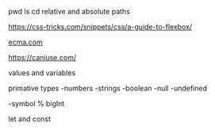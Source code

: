 pwd
ls
cd 
relative and absolute paths

https://css-tricks.com/snippets/css/a-guide-to-flexbox/

[ecma.com](https://www.ecma-international.org/)

https://caniuse.com/

values and variables

primative types
-numbers
-strings
-boolean
-null
-undefined

-symbol % bigInt

let and const